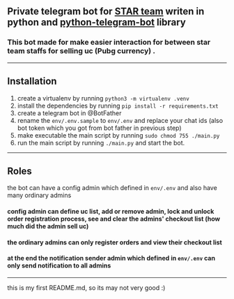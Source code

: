 ## Private telegram bot for [STAR team](https://t.me/pubg_star_ir) writen in python and [python-telegram-bot](https://python-telegram-bot.org/) library

### This bot made for make easier interaction for between star team staffs for selling uc (Pubg currency) .

---
## Installation
1. create a virtualenv by running `python3 -m virtualenv .venv`
2. install the dependencies by running `pip install -r requirements.txt`
3. create a telegram bot in @BotFather
4. rename the `env/.env.sample` to `env/.env` and replace your chat ids (also bot token which you got from bot father in previous step)
5. make executable the main script by running `sudo chmod 755 ./main.py`
6. run the main script by running `./main.py` and start the bot.

---
## Roles
the bot can have a config admin which defined in `env/.env` and also have many ordinary admins

#### config admin can define uc list, add or remove admin, lock and unlock order registration process, see and clear the admins' checkout list (how much did the admin sell uc)
#### the ordinary admins can only register orders and view their checkout list
#### at the end the notification sender admin which defined in `env/.env` can only send notification to all admins

___
this is my first README.md, so its may not very good :)
